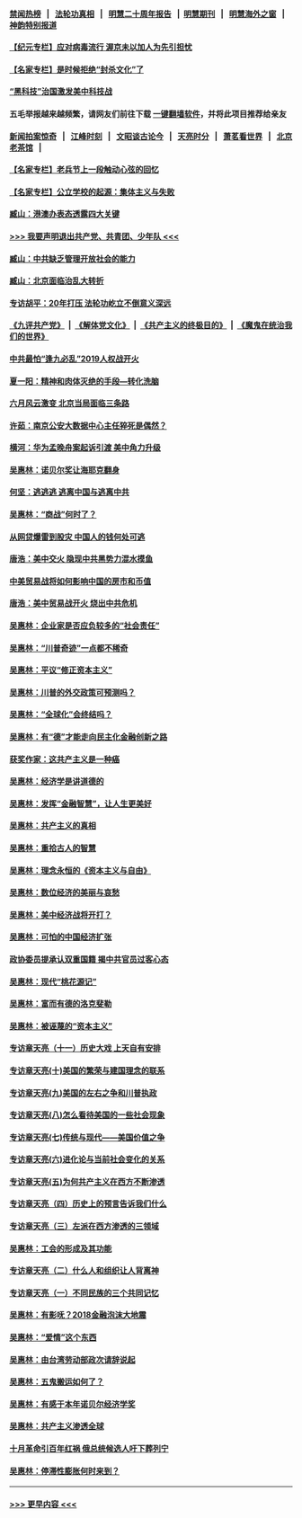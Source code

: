 #### [禁闻热榜](热点新闻.md?=0)  &nbsp;&nbsp;|&nbsp;&nbsp; [法轮功真相](https://github.com/gfw-breaker/truth/blob/master/README.md?=0) &nbsp;&nbsp;|&nbsp;&nbsp; [明慧二十周年报告](https://github.com/gfw-breaker/mh-reports/blob/master/README.md?=0) &nbsp;&nbsp;|&nbsp;&nbsp;[明慧期刊](https://github.com/gfw-breaker/mh-qikan) &nbsp;&nbsp;|&nbsp;&nbsp; [明慧海外之窗](https://github.com/gfw-breaker/mh-news/blob/master/README.md?=0) &nbsp;&nbsp;|&nbsp;&nbsp; [神韵特别报道](https://github.com/gfw-breaker/mh-news/blob/master/shenyun.md?=0)
#### [【纪元专栏】应对病毒流行 渥京未以加人为先引担忧](../pages/nsc423/n11875714.md?t=03131231) 
#### [【名家专栏】是时候拒绝“封杀文化”了](../pages/nsc423/n11814093.md?t=03131231) 
#### [“黑科技”治国激发美中科技战](../pages/nsc423/n11638056.md?t=03131231) 
#### 五毛举报越来越频繁，请网友们前往下载 [一键翻墙软件](https://github.com/gfw-breaker/ssr-accounts)，并将此项目推荐给亲友
#### [新闻拍案惊奇](https://github.com/gfw-breaker/banned-news/blob/master/pages/link4.md) &nbsp;&nbsp;|&nbsp;&nbsp; [江峰时刻](https://github.com/gfw-breaker/banned-news/blob/master/pages/link4.md) &nbsp;&nbsp;|&nbsp;&nbsp; [文昭谈古论今](https://github.com/gfw-breaker/banned-news/blob/master/pages/link4.md) &nbsp;&nbsp;|&nbsp;&nbsp; [天亮时分](https://github.com/gfw-breaker/banned-news/blob/master/pages/link4.md) &nbsp;&nbsp;|&nbsp;&nbsp; [萧茗看世界](https://github.com/gfw-breaker/banned-news/blob/master/pages/link4.md) &nbsp;&nbsp;|&nbsp;&nbsp; [北京老茶馆](https://github.com/gfw-breaker/banned-news/blob/master/pages/link4.md) &nbsp;&nbsp;|&nbsp;&nbsp; 
#### [【名家专栏】老兵节上一段触动心弦的回忆](../pages/nsc423/n11646016.md?t=03131231) 
#### [【名家专栏】公立学校的起源：集体主义与失败](../pages/nsc423/n11601833.md?t=03131231) 
#### [臧山：港澳办表态透露四大关键](../pages/nsc423/n11421628.md?t=03131231) 
#### [>>> 我要声明退出共产党、共青团、少年队 <<<](https://github.com/begood0513/goodnews/blob/master/quit/letter.md) 
#### [臧山：中共缺乏管理开放社会的能力](../pages/nsc423/n11407457.md?t=03131231) 
#### [臧山：北京面临治乱大转折](../pages/nsc423/n11406895.md?t=03131231) 
#### [专访胡平：20年打压 法轮功屹立不倒意义深远](../pages/nsc423/n11398800.md?t=03131231) 
#### [《九评共产党》](https://github.com/begood0513/9ping.md/blob/master/README.md) &nbsp;|&nbsp; [《解体党文化》](../../../../jtdwh.md/blob/master/README.md)  &nbsp;|&nbsp; [《共产主义的终极目的》](../../../../gczydzjmd.md/blob/master/README.md) &nbsp;|&nbsp; [《魔鬼在统治我们的世界》](../../../../mgztzwmdsj.md/blob/master/README.md) 
#### [中共最怕“逢九必乱”2019人权战开火](../pages/nsc423/n11385248.md?t=03131231) 
#### [夏一阳：精神和肉体灭绝的手段—转化洗脑](../pages/nsc423/n11368250.md?t=03131231) 
#### [六月风云激变 北京当局面临三条路](../pages/nsc423/n11313668.md?t=03131231) 
#### [许茹：南京公安大数据中心主任猝死是偶然？](../pages/nsc423/n11064744.md?t=03131231) 
#### [横河：华为孟晚舟案起诉引渡 美中角力升级](../pages/nsc423/n11027230.md?t=03131231) 
#### [吴惠林：诺贝尔奖让海耶克翻身](../pages/nsc423/n10890049.md?t=03131231) 
#### [何坚：逃逃逃 逃离中国与逃离中共](../pages/nsc423/n10592891.md?t=03131231) 
#### [吴惠林：“商战”何时了？](../pages/nsc423/n10573558.md?t=03131231) 
#### [从网贷爆雷到股灾 中国人的钱何处可逃](../pages/nsc423/n10572800.md?t=03131231) 
#### [唐浩：美中交火 隐现中共黑势力混水摸鱼](../pages/nsc423/n10544040.md?t=03131231) 
#### [中美贸易战将如何影响中国的房市和币值](../pages/nsc423/n10543697.md?t=03131231) 
#### [唐浩：美中贸易战开火 烧出中共危机](../pages/nsc423/n10540126.md?t=03131231) 
#### [吴惠林：企业家是否应负较多的“社会责任”](../pages/nsc423/n10535022.md?t=03131231) 
#### [吴惠林：“川普奇迹”一点都不稀奇](../pages/nsc423/n10512808.md?t=03131231) 
#### [吴惠林：平议“修正资本主义”](../pages/nsc423/n10495724.md?t=03131231) 
#### [吴惠林：川普的外交政策可预测吗？](../pages/nsc423/n10462387.md?t=03131231) 
#### [吴惠林：“全球化”会终结吗？](../pages/nsc423/n10452838.md?t=03131231) 
#### [吴惠林：有“德”才能走向民主化金融创新之路](../pages/nsc423/n10432292.md?t=03131231) 
#### [获奖作家：这共产主义是一种癌](../pages/nsc423/n10431541.md?t=03131231) 
#### [吴惠林：经济学是讲道德的](../pages/nsc423/n10398014.md?t=03131231) 
#### [吴惠林：发挥“金融智慧”，让人生更美好](../pages/nsc423/n10375019.md?t=03131231) 
#### [吴惠林：共产主义的真相](../pages/nsc423/n10351394.md?t=03131231) 
#### [吴惠林：重拾古人的智慧](../pages/nsc423/n10337691.md?t=03131231) 
#### [吴惠林：理念永恒的《资本主义与自由》](../pages/nsc423/n10316274.md?t=03131231) 
#### [吴惠林：数位经济的美丽与哀愁](../pages/nsc423/n10292946.md?t=03131231) 
#### [吴惠林：美中经济战将开打？](../pages/nsc423/n10258825.md?t=03131231) 
#### [吴惠林：可怕的中国经济扩张](../pages/nsc423/n10219147.md?t=03131231) 
#### [政协委员提承认双重国籍 揭中共官员过客心态](../pages/nsc423/n10208809.md?t=03131231) 
#### [吴惠林：现代“桃花源记”](../pages/nsc423/n10185234.md?t=03131231) 
#### [吴惠林：富而有德的洛克斐勒](../pages/nsc423/n10142264.md?t=03131231) 
#### [吴惠林：被诬蔑的“资本主义”](../pages/nsc423/n10124816.md?t=03131231) 
#### [专访章天亮（十一）历史大戏 上天自有安排](../pages/nsc423/n10094905.md?t=03131231) 
#### [专访章天亮(十)美国的繁荣与建国理念的联系](../pages/nsc423/n10094899.md?t=03131231) 
#### [专访章天亮(九)美国的左右之争和川普执政](../pages/nsc423/n10094889.md?t=03131231) 
#### [专访章天亮(八)怎么看待美国的一些社会现象](../pages/nsc423/n10094857.md?t=03131231) 
#### [专访章天亮(七)传统与现代——美国价值之争](../pages/nsc423/n10093140.md?t=03131231) 
#### [专访章天亮(六)进化论与当前社会变化的关系](../pages/nsc423/n10092036.md?t=03131231) 
#### [专访章天亮(五)为何共产主义在西方不断渗透](../pages/nsc423/n10083620.md?t=03131231) 
#### [专访章天亮（四）历史上的预言告诉我们什么](../pages/nsc423/n10083606.md?t=03131231) 
#### [专访章天亮（三）左派在西方渗透的三领域](../pages/nsc423/n10081115.md?t=03131231) 
#### [吴惠林：工会的形成及其功能](../pages/nsc423/n10080633.md?t=03131231) 
#### [专访章天亮（二）什么人和组织让人背离神](../pages/nsc423/n10076637.md?t=03131231) 
#### [专访章天亮（一）不同民族的三个共同记忆](../pages/nsc423/n10074188.md?t=03131231) 
#### [吴惠林：有影呒？2018金融泡沫大地震](../pages/nsc423/n10040534.md?t=03131231) 
#### [吴惠林：“爱情”这个东西](../pages/nsc423/n10019423.md?t=03131231) 
#### [吴惠林：由台湾劳动部政次请辞说起](../pages/nsc423/n9979679.md?t=03131231) 
#### [吴惠林：五鬼搬运如何了？](../pages/nsc423/n9925338.md?t=03131231) 
#### [吴惠林：有感于本年诺贝尔经济学奖](../pages/nsc423/n9871883.md?t=03131231) 
#### [吴惠林：共产主义渗透全球](../pages/nsc423/n9812748.md?t=03131231) 
#### [十月革命引百年红祸 俄总统候选人吁下葬列宁](../pages/nsc423/n9810182.md?t=03131231) 
#### [吴惠林：停滞性膨胀何时来到？](../pages/nsc423/n9764136.md?t=03131231) 

----
#### [ >>> 更早内容 <<< ](../indexes/nsc423-earlier.md)
